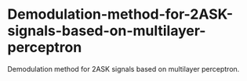 # Demodulation-method-for-2ASK-signals-based-on-multilayer-perceptron
Demodulation method for 2ASK signals based on multilayer perceptron.
